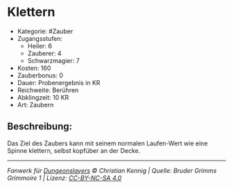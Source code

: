 # Klettern

- Kategorie: #Zauber
- Zugangsstufen:
  - Heiler: 6
  - Zauberer: 4
  - Schwarzmagier: 7
- Kosten: 160
- Zauberbonus: 0
- Dauer: Probenergebnis in KR
- Reichweite: Berühren
- Abklingzeit: 10 KR
- Art: Zaubern

## Beschreibung:

Das Ziel des Zaubers kann mit seinem normalen Laufen-Wert wie eine Spinne klettern, selbst kopfüber an der Decke.

---

_Fanwerk für [Dungeonslayers](https://www.dungeonslayers.net/) © Christian Kennig | Quelle: Bruder Grimms Grimmoire 1 | Lizenz: [CC-BY-NC-SA 4.0](https://creativecommons.org/licenses/by-nc-sa/4.0/deed.de)_
